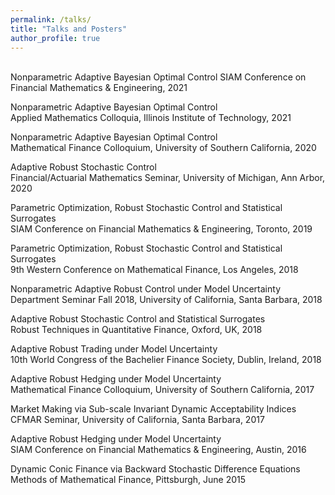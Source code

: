 ```yaml
---
permalink: /talks/
title: "Talks and Posters"
author_profile: true
---
```

<br>
Nonparametric Adaptive Bayesian Optimal Control  
SIAM Conference on Financial Mathematics & Engineering, 2021

Nonparametric Adaptive Bayesian Optimal Control  
Applied Mathematics Colloquia, Illinois Institute of Technology, 2021

Nonparametric Adaptive Bayesian Optimal Control  
Mathematical Finance Colloquium, University of Southern California, 2020

Adaptive Robust Stochastic Control  
Financial/Actuarial Mathematics Seminar, University of Michigan, Ann Arbor, 2020

Parametric Optimization, Robust Stochastic Control and Statistical Surrogates  
SIAM Conference on Financial Mathematics & Engineering, Toronto, 2019

Parametric Optimization, Robust Stochastic Control and Statistical Surrogates  
9th Western Conference on Mathematical Finance, Los Angeles, 2018

Nonparametric Adaptive Robust Control under Model Uncertainty  
Department Seminar Fall 2018, University of California, Santa Barbara, 2018

Adaptive Robust Stochastic Control and Statistical Surrogates  
Robust Techniques in Quantitative Finance, Oxford, UK, 2018

Adaptive Robust Trading under Model Uncertainty  
10th World Congress of the Bachelier Finance Society, Dublin, Ireland, 2018

Adaptive Robust Hedging under Model Uncertainty  
Mathematical Finance Colloquium, University of Southern California, 2017

Market Making via Sub-scale Invariant Dynamic Acceptability Indices  
CFMAR Seminar, University of California, Santa Barbara, 2017

Adaptive Robust Hedging under Model Uncertainty  
SIAM Conference on Financial Mathematics & Engineering, Austin, 2016

Dynamic Conic Finance via Backward Stochastic Difference Equations  
Methods of Mathematical Finance, Pittsburgh, June 2015
